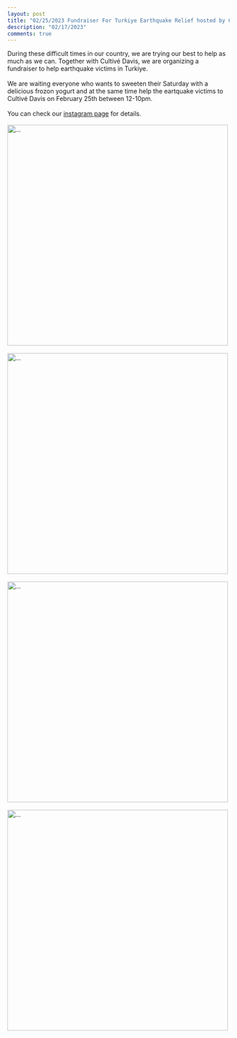 ```yaml
---
layout: post
title: "02/25/2023 Fundraiser For Turkiye Earthquake Relief hosted by Cultivé Davis"
description: "02/17/2023"
comments: true
---
```

During these difficult times in our country, we are trying our best to help as much as we can. 
Together with Cultivé Davis, we are organizing a fundraiser to help earthquake victims in Turkiye.
<br />
<br />
We are waiting everyone who wants to sweeten their Saturday with a delicious frozon yogurt and at the same time help the eartquake victims to Cultivé Davis on February 25th between 12-10pm. 
<br />
<br />
You can check our [instagram page](https://www.instagram.com/p/CoxZJDsplGq/?igshid=MDJmNzVkMjY%3D) for details.
<br />
<br />
<img align="middle" width="500" src="{{ site.url }}/images/cultive_fundraiser.jpg" alt="...">
<br />
<br />
<img align="middle" width="500" src="{{ site.url }}/images/cultive_fundraiser_1.jpeg" alt="...">
<br />
<br />
<img align="middle" width="500" src="{{ site.url }}/images/cultive_fundraiser_2.jpeg" alt="...">
<br />
<br />
<img align="middle" width="500" src="{{ site.url }}/images/cultive_fundraiser_3.jpeg" alt="...">
